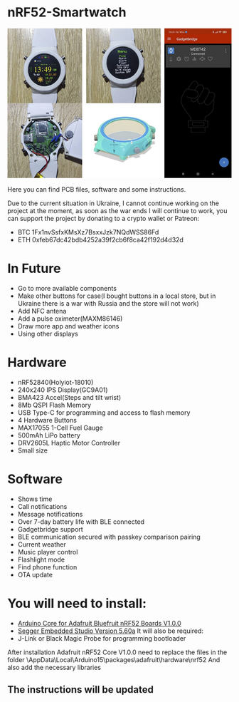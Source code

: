 # nRF52-Smartwatch
![banner](banner.jpg)

Here you can find PCB files, software and some instructions.

Due to the current situation in Ukraine, I cannot continue working on the project at the moment, as soon as the war ends I will continue to work, you can support the project by donating to a crypto wallet or Patreon:

* BTC 1Fx1nvSsfxKMsXz7BsxxJzk7NQdWSS86Fd
* ETH 0xfeb67dc42bdb4252a39f2cb6f8ca42f192d4d32d

# In Future
* Go to more available components
* Make other buttons for case(I bought buttons in a local store, but in Ukraine there is a war with Russia and the store will not work)
* Add NFC antena
* Add a pulse oximeter(MAXM86146)
* Draw more app and weather icons
* Using other displays

# Hardware

* nRF52840(Holyiot-18010)
* 240x240 IPS Display(GC9A01)
* BMA423 Accel(Steps and tilt wrist)
* 8Mb QSPI Flash Memory
* USB Type-C for programming and access to flash memory
* 4 Hardware Buttons
* MAX17055 1-Cell Fuel Gauge
* 500mAh LiPo battery
* DRV2605L Haptic Motor Controller 
* Small size

# Software

* Shows time
* Call notifications
* Message notifications
* Over 7-day battery life with BLE connected
* Gadgetbridge support
* BLE communication secured with passkey comparison pairing
* Current weather
* Music player control
* Flashlight mode
* Find phone function
* OTA update


# You will need to install:
- [Arduino Core for Adafruit Bluefruit nRF52 Boards V1.0.0](https://github.com/adafruit/Adafruit_nRF52_Arduino)
- [Segger Embedded Studio Version 5.60a](https://www.segger.com/downloads/embedded-studio/)
It will also be required:
- J-Link or Black Magic Probe for programming bootloader

After installation Adafruit nRF52 Core V1.0.0 need to replace the files 
in the folder \AppData\Local\Arduino15\packages\adafruit\hardware\nrf52
And also add the necessary libraries
## The instructions will be updated
